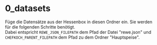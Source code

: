 # 0_datasets

Füge die Datensätze aus der Hessenbox in diesen Ordner ein. Sie werden für die folgenden Schritte benötigt.  
Dabei entspricht `REWE_JSON_FILEPATH` dem Pfad der Datei "rewe.json" und `CHEFKOCH_PARENT_FILEPATH` dem Pfad zu dem Ordner "Hauptspeise".